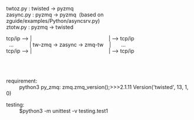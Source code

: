 twtoz.py : twisted&#160;->&#160;pyzmq<br>
zasync.py : pyzmq -> pyzmq &#160;(based on zguide/examples/Python/asyncsrv.py)<br>
ztotw.py : pyzmq&#160;->&#160;twisted<br>

tcp/ip&#160;-->&#160;|&#160;&#160;&#160;&#160;&#160;&#160;&#160;&#160;
            &#160;&#160;&#160;&#160;&#160;&#160;&#160;&#160;
            &#160;&#160;&#160;&#160;&#160;&#160;&#160;&#160;
            &#160;&#160;&#160;&#160;&#160;&#160;&#160;&#160;
            &#160;&#160;&#160;&#160;&#160;&#160;&#160;&#160;
            &#160;&#160;&#160;&#160;&#160;&#160;&#160;&#160;| --> tcp/ip<br>
&#160;&#160;...&#160;&#160;&#160;&#160;&#160;&#160;&#160;&#160;&#160;&#160;
|&#160;tw-zmq&#160;->&#160;zasync&#160;->&#160;zmq-tw&#160;&#160;&#160;
|&#160;&#160;&#160;&#160;&#160;&#160;&#160;...<br>
tcp/ip&#160;-->&#160;|&#160;&#160;&#160;&#160;&#160;&#160;&#160;&#160;
            &#160;&#160;&#160;&#160;&#160;&#160;&#160;&#160;
            &#160;&#160;&#160;&#160;&#160;&#160;&#160;&#160;
            &#160;&#160;&#160;&#160;&#160;&#160;&#160;&#160;
            &#160;&#160;&#160;&#160;&#160;&#160;&#160;&#160;
            &#160;&#160;&#160;&#160;&#160;&#160;&#160;&#160;| --> tcp/ip<br>

<br>
<br>
<br>
requirement:<br>
            &#160;&#160;&#160;&#160;&#160;&#160;&#160;&#160;
            python3
            py_zmq:&#160;zmq.zmq_version();>>>2.1.11
            Version('twisted', 13, 1, 0)

testing:<br>
            &#160;&#160;&#160;&#160;&#160;&#160;&#160;&#160;
            $python3 -m unittest -v testing.test1


